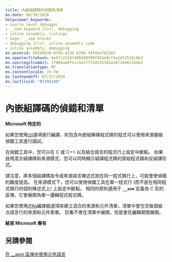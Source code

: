 ```yaml
---
title: 內嵌組譯碼的偵錯和清單
ms.date: 08/30/2018
helpviewer_keywords:
- source level debugger
- __asm keyword [C++], debugging
- inline assembly, listings
- bugs, __asm blocks
- debugging [C++], inline assembly code
- inline assembly, debugging
ms.assetid: 69266930-6f9a-433d-b704-f4f44e7b2583
ms.openlocfilehash: 6e97c2528f480268599f561e8cf4a1df2518c6b3
ms.sourcegitcommit: 1f009ab0f2cc4a177f2d1353d5a38f164612bdb1
ms.translationtype: MT
ms.contentlocale: zh-TW
ms.lasthandoff: 07/27/2020
ms.locfileid: "87192180"
---
```

# <a name="debugging-and-listings-for-inline-assembly"></a>內嵌組譯碼的偵錯和清單

**Microsoft 特定的**

如果您使用[/zi](../../build/reference/z7-zi-zi-debug-information-format.md)選項進行編譯，則包含內嵌組解碼程式碼的程式可以使用來源層級偵錯工具進行調試。

在偵錯工具中，您可以在 C 或 C++ 以及組合語言的程式行上設定中斷點。 如果啟用混合組譯碼和來源模式，您可以同時顯示組譯程式碼的原始程式碼和反組譯形式。

請注意，將多個組譯碼指令或來源語言陳述式放在同一程式碼行上，可能會使偵錯的難度提高。 在來源模式下，您可以使用偵錯工具在單一程式行 (而不是在相同程式碼行的個別陳述式上) 上設定中斷點。 相同的原則適用于 **`__asm`** 定義為 C 宏的區塊，它會展開為單一邏輯程式程式碼。

如果您使用[/FAs](../../build/reference/fa-fa-listing-file.md)編譯器選項來建立混合的來源和元件清單，清單中會包含每個組合語言行的來源和元件表單。 巨集不會在清單中展開，但是會在編輯期間展開。

**結束 Microsoft 專有**

## <a name="see-also"></a>另請參閱

[在 __asm 區塊中使用元件語言](../../assembler/inline/using-assembly-language-in-asm-blocks.md)<br/>
